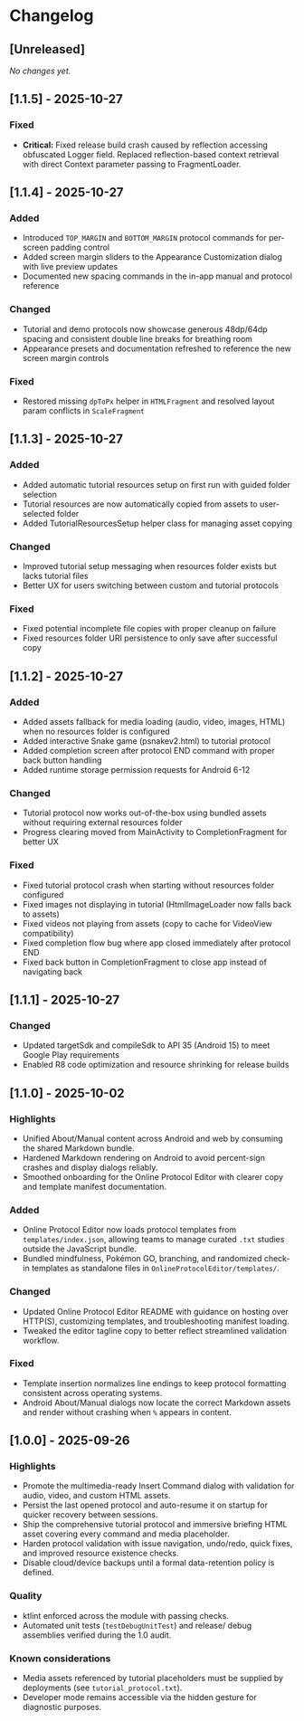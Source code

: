 # Changelog

## [Unreleased]
_No changes yet._

## [1.1.5] - 2025-10-27
### Fixed
- **Critical:** Fixed release build crash caused by reflection accessing obfuscated Logger field. Replaced reflection-based context retrieval with direct Context parameter passing to FragmentLoader.

## [1.1.4] - 2025-10-27
### Added
- Introduced `TOP_MARGIN` and `BOTTOM_MARGIN` protocol commands for per-screen padding control
- Added screen margin sliders to the Appearance Customization dialog with live preview updates
- Documented new spacing commands in the in-app manual and protocol reference

### Changed
- Tutorial and demo protocols now showcase generous 48dp/64dp spacing and consistent double line breaks for breathing room
- Appearance presets and documentation refreshed to reference the new screen margin controls

### Fixed
- Restored missing `dpToPx` helper in `HTMLFragment` and resolved layout param conflicts in `ScaleFragment`

## [1.1.3] - 2025-10-27
### Added
- Added automatic tutorial resources setup on first run with guided folder selection
- Tutorial resources are now automatically copied from assets to user-selected folder
- Added TutorialResourcesSetup helper class for managing asset copying

### Changed
- Improved tutorial setup messaging when resources folder exists but lacks tutorial files
- Better UX for users switching between custom and tutorial protocols

### Fixed
- Fixed potential incomplete file copies with proper cleanup on failure
- Fixed resources folder URI persistence to only save after successful copy

## [1.1.2] - 2025-10-27
### Added
- Added assets fallback for media loading (audio, video, images, HTML) when no resources folder is configured
- Added interactive Snake game (psnakev2.html) to tutorial protocol
- Added completion screen after protocol END command with proper back button handling
- Added runtime storage permission requests for Android 6-12

### Changed
- Tutorial protocol now works out-of-the-box using bundled assets without requiring external resources folder
- Progress clearing moved from MainActivity to CompletionFragment for better UX

### Fixed
- Fixed tutorial protocol crash when starting without resources folder configured
- Fixed images not displaying in tutorial (HtmlImageLoader now falls back to assets)
- Fixed videos not playing from assets (copy to cache for VideoView compatibility)
- Fixed completion flow bug where app closed immediately after protocol END
- Fixed back button in CompletionFragment to close app instead of navigating back

## [1.1.1] - 2025-10-27
### Changed
- Updated targetSdk and compileSdk to API 35 (Android 15) to meet Google Play requirements
- Enabled R8 code optimization and resource shrinking for release builds

## [1.1.0] - 2025-10-02
### Highlights
- Unified About/Manual content across Android and web by consuming the shared Markdown bundle.
- Hardened Markdown rendering on Android to avoid percent-sign crashes and display dialogs reliably.
- Smoothed onboarding for the Online Protocol Editor with clearer copy and template manifest documentation.

### Added
- Online Protocol Editor now loads protocol templates from `templates/index.json`, allowing teams to manage curated `.txt` studies outside the JavaScript bundle.
- Bundled mindfulness, Pokémon GO, branching, and randomized check-in templates as standalone files in `OnlineProtocolEditor/templates/`.

### Changed
- Updated Online Protocol Editor README with guidance on hosting over HTTP(S), customizing templates, and troubleshooting manifest loading.
- Tweaked the editor tagline copy to better reflect streamlined validation workflow.

### Fixed
- Template insertion normalizes line endings to keep protocol formatting consistent across operating systems.
- Android About/Manual dialogs now locate the correct Markdown assets and render without crashing when `%` appears in content.

## [1.0.0] - 2025-09-26
### Highlights
- Promote the multimedia-ready Insert Command dialog with validation for audio, video, and custom HTML assets.
- Persist the last opened protocol and auto-resume it on startup for quicker recovery between sessions.
- Ship the comprehensive tutorial protocol and immersive briefing HTML asset covering every command and media placeholder.
- Harden protocol validation with issue navigation, undo/redo, quick fixes, and improved resource existence checks.
- Disable cloud/device backups until a formal data-retention policy is defined.

### Quality
- ktlint enforced across the module with passing checks.
- Automated unit tests (`testDebugUnitTest`) and release/ debug assemblies verified during the 1.0 audit.

### Known considerations
- Media assets referenced by tutorial placeholders must be supplied by deployments (see `tutorial_protocol.txt`).
- Developer mode remains accessible via the hidden gesture for diagnostic purposes.
